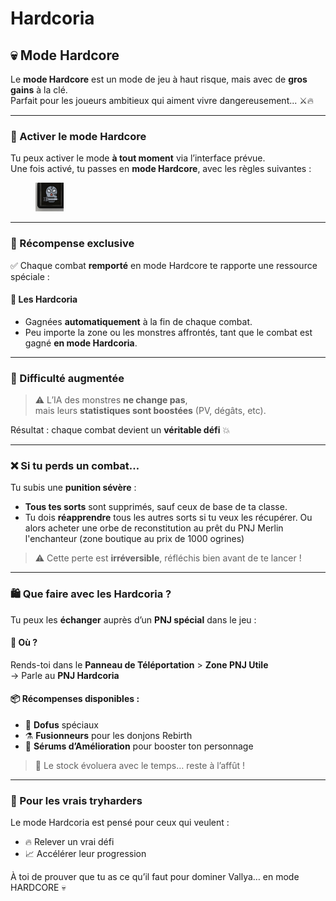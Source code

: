 # Hardcoria

## 💀 Mode Hardcore

Le **mode Hardcore** est un mode de jeu à haut risque, mais avec de **gros gains** à la clé.\
Parfait pour les joueurs ambitieux qui aiment vivre dangereusement... ⚔️🔥

***

### 🧨 Activer le mode Hardcore

Tu peux activer le mode **à tout moment** via l’interface prévue.\
Une fois activé, tu passes en **mode Hardcore**, avec les règles suivantes :

<figure><img src="../.gitbook/assets/{FC08C3CD-C57C-42E1-8E50-9583F0FD86D1}.png" alt=""><figcaption></figcaption></figure>

***

### 🎁 Récompense exclusive

✅ Chaque combat **remporté** en mode Hardcore te rapporte une ressource spéciale :

#### 💎 **Les Hardcoria**

* Gagnées **automatiquement** à la fin de chaque combat.
* Peu importe la zone ou les monstres affrontés, tant que le combat est gagné **en mode Hardcoria**.

***

### 🧟 Difficulté augmentée

> ⚠️ L’IA des monstres **ne change pas**,\
> mais leurs **statistiques sont boostées** (PV, dégâts, etc).

Résultat : chaque combat devient un **véritable défi** 💥

***

### ❌ Si tu perds un combat…

Tu subis une **punition sévère** :

* **Tous tes sorts** sont supprimés, sauf ceux de base de ta classe.
* Tu dois **réapprendre** tous les autres sorts si tu veux les récupérer. Ou alors acheter une orbe de reconstitution au prêt du PNJ Merlin l'enchanteur (zone boutique au prix de 1000 ogrines)

> ⚠️ Cette perte est **irréversible**, réfléchis bien avant de te lancer !

***

### 🛍️ Que faire avec les Hardcoria ?

Tu peux les **échanger** auprès d’un **PNJ spécial** dans le jeu :

#### 📍 Où ?

Rends-toi dans le **Panneau de Téléportation** > **Zone PNJ Utile**\
→ Parle au **PNJ Hardcoria**

#### 📦 Récompenses disponibles :

* 🥚 **Dofus** spéciaux
* ⚗️ **Fusionneurs** pour les donjons Rebirth
* 💉 **Sérums d’Amélioration** pour booster ton personnage

> 🛒 Le stock évoluera avec le temps… reste à l’affût !

***

### 🧠 Pour les vrais tryharders

Le mode Hardcoria est pensé pour ceux qui veulent :

* 🔥 Relever un vrai défi
* 📈 Accélérer leur progression

À toi de prouver que tu as ce qu’il faut pour dominer Vallya… en mode HARDCORE 💀
